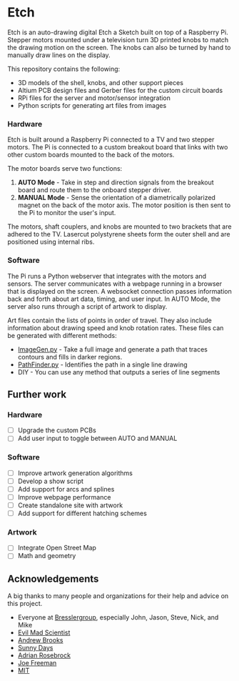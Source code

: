 # Etch

Etch is an auto-drawing digital Etch a Sketch built on top of a Raspberry Pi. Stepper motors mounted under a television turn 3D printed knobs to match the drawing motion on the screen. The knobs can also be turned by hand to manually draw lines on the display.

This repository contains the following:

* 3D models of the shell, knobs, and other support pieces
* Altium PCB design files and Gerber files for the custom circuit boards
* RPi files for the server and motor/sensor integration
* Python scripts for generating art files from images

### Hardware

Etch is built around a Raspberry Pi connected to a TV and two stepper motors. The Pi is connected to a custom breakout board that links with two other custom boards mounted to the back of the motors.

The motor boards serve two functions:

1. **AUTO Mode** - Take in step and direction signals from the breakout board and route them to the onboard stepper driver.
2. **MANUAL Mode** - Sense the orientation of a diametrically polarized magnet on the back of the motor axis. The motor position is then sent to the Pi to monitor the user's input.

The motors, shaft couplers, and knobs are mounted to two brackets that are adhered to the TV. Lasercut polystyrene sheets form the outer shell and are positioned using internal ribs.

### Software

The Pi runs a Python webserver that integrates with the motors and sensors. The server communicates with a webpage running in a browser that is displayed on the screen. A websocket connection passes information back and forth about art data, timing, and user input. In AUTO Mode, the server also runs through a script of artwork to display.

Art files contain the lists of points in order of travel. They also include information about drawing speed and knob rotation rates. These files can be generated with different methods:

* [ImageGen.py](https://github.com/benb116/Etch/blob/master/Art/ImageGen.py) - Take a full image and generate a path that traces contours and fills in darker regions.
* [PathFinder.py](https://github.com/benb116/Etch/blob/master/Art/pathfinder.py) - Identifies the path in a single line drawing
* DIY - You can use any method that outputs a series of line segments

## Further work

### Hardware

- [ ] Upgrade the custom PCBs
- [ ] Add user input to toggle between AUTO and MANUAL

### Software

- [ ] Improve artwork generation algorithms
- [ ] Develop a show script
- [ ] Add support for arcs and splines
- [ ] Improve webpage performance
- [ ] Create standalone site with artwork
- [ ] Add support for different hatching schemes

### Artwork

- [ ] Integrate Open Street Map
- [ ] Math and geometry

## Acknowledgements

A big thanks to many people and organizations for their help and advice on this project.

* Everyone at [Bresslergroup](https://www.bresslergroup.com/), especially John, Jason, Steve, Nick, and Mike
* [Evil Mad Scientist](https://wiki.evilmadscientist.com/StippleGen)
* [Andrew Brooks](https://brooksandrew.github.io/simpleblog/articles/intro-to-graph-optimization-solving-cpp/)
* [Sunny Days](http://sunnybala.com/2018/09/10/python-etch-a-sketch.html)
* [Adrian Rosebrock](https://www.pyimagesearch.com/2015/04/06/zero-parameter-automatic-canny-edge-detection-with-python-and-opencv/)
* [Joe Freeman](https://web.archive.org/web/20140918131540/http://joefreeman.co.uk/blog/2009/09/lineographic-interpretations-of-images-with-an-etch-a-sketch/)
* [MIT](http://web.mit.edu/urban_or_book/www/book/chapter6/6.4.4.html)